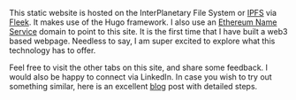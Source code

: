 This static website is hosted on the InterPlanetary File System or [IPFS](https://docs.ipfs.io/concepts/what-is-ipfs/) via [Fleek](https://fleek.co/hosting/). It makes use of the Hugo framework. I also use an [Ethereum Name Service](https://app.ens.domains/name/vikasnegi.eth/details) domain to point to this site. It is the first time that I have built a web3 based webpage. Needless to say, I am super excited to explore what this technology has to offer.

Feel free to visit the other tabs on this site, and share some feedback. I would also be happy to connect via LinkedIn. In case you wish to try out something similar, here is an excellent [blog](https://dri.es/my-first-web3-webpage) post with detailed steps. 